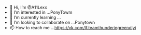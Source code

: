 - 👋 Hi, I’m @A11Lexx
- 👀 I’m interested in ...PonyTowm
- 🌱 I’m currently learning ...
- 💞️ I’m looking to collaborate on ...Ponytown
- 📫 How to reach me ...https://vk.com/lf.teamthunderingreendlyi

<!---
AxmorPixel/AxmorPixel is a ✨ special ✨ repository because its `README.md` (this file) appears on your GitHub profile.
You can click the Preview link to take a look at your changes.
--->
